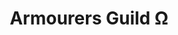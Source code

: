 ---
title: "Armourers Guild Ω"
linktitle: "Armourers Guild"
aliases:
    - /guilds/armourers/
layout: term.tables
menu:
    lists:
        parent: "martial-guilds"
---